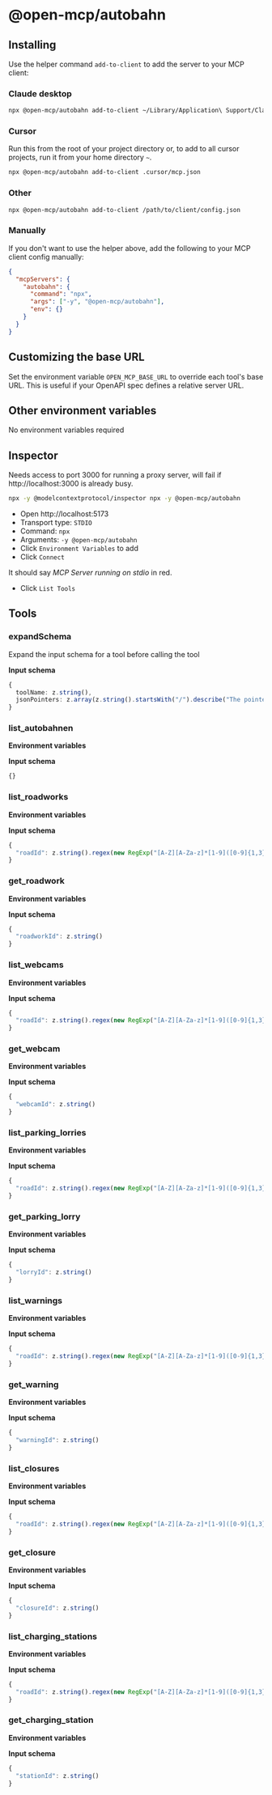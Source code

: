 # @open-mcp/autobahn

## Installing

Use the helper command `add-to-client` to add the server to your MCP client:

### Claude desktop

```bash
npx @open-mcp/autobahn add-to-client ~/Library/Application\ Support/Claude/claude_desktop_config.json
```

### Cursor

Run this from the root of your project directory or, to add to all cursor projects, run it from your home directory `~`.

```bash
npx @open-mcp/autobahn add-to-client .cursor/mcp.json
```

### Other

```bash
npx @open-mcp/autobahn add-to-client /path/to/client/config.json
```

### Manually

If you don't want to use the helper above, add the following to your MCP client config manually:

```json
{
  "mcpServers": {
    "autobahn": {
      "command": "npx",
      "args": ["-y", "@open-mcp/autobahn"],
      "env": {}
    }
  }
}
```

## Customizing the base URL

Set the environment variable `OPEN_MCP_BASE_URL` to override each tool's base URL. This is useful if your OpenAPI spec defines a relative server URL.

## Other environment variables

No environment variables required

## Inspector

Needs access to port 3000 for running a proxy server, will fail if http://localhost:3000 is already busy.

```bash
npx -y @modelcontextprotocol/inspector npx -y @open-mcp/autobahn
```

- Open http://localhost:5173
- Transport type: `STDIO`
- Command: `npx`
- Arguments: `-y @open-mcp/autobahn`
- Click `Environment Variables` to add
- Click `Connect`

It should say _MCP Server running on stdio_ in red.

- Click `List Tools`

## Tools

### expandSchema

Expand the input schema for a tool before calling the tool

**Input schema**

```ts
{
  toolName: z.string(),
  jsonPointers: z.array(z.string().startsWith("/").describe("The pointer to the JSON schema object which needs expanding")).describe("A list of JSON pointers"),
}
```

### list_autobahnen

**Environment variables**



**Input schema**

```ts
{}
```

### list_roadworks

**Environment variables**



**Input schema**

```ts
{
  "roadId": z.string().regex(new RegExp("[A-Z][A-Za-z]*[1-9]([0-9]{1,3})?(\\/[A-Z][A-Za-z]*[1-9]([0-9]{1,3})?)?")).describe("Kann jede gültige Straßenbezeichnung sein (nicht auf Autobahnen beschränkt). Die Gültigkeit wird nicht überprüft: Abfragen mit nicht existierenden Straßenbezeichnungen liefern einen leeren Datensatz zurück. Die Schreibweise kann von der sonst üblichen Form abweichen (z.B. S1234 statt St1234 für Staatsstraßen).\n")
}
```

### get_roadwork

**Environment variables**



**Input schema**

```ts
{
  "roadworkId": z.string()
}
```

### list_webcams

**Environment variables**



**Input schema**

```ts
{
  "roadId": z.string().regex(new RegExp("[A-Z][A-Za-z]*[1-9]([0-9]{1,3})?(\\/[A-Z][A-Za-z]*[1-9]([0-9]{1,3})?)?")).describe("Kann jede gültige Straßenbezeichnung sein (nicht auf Autobahnen beschränkt). Die Gültigkeit wird nicht überprüft: Abfragen mit nicht existierenden Straßenbezeichnungen liefern einen leeren Datensatz zurück. Die Schreibweise kann von der sonst üblichen Form abweichen (z.B. S1234 statt St1234 für Staatsstraßen).\n")
}
```

### get_webcam

**Environment variables**



**Input schema**

```ts
{
  "webcamId": z.string()
}
```

### list_parking_lorries

**Environment variables**



**Input schema**

```ts
{
  "roadId": z.string().regex(new RegExp("[A-Z][A-Za-z]*[1-9]([0-9]{1,3})?(\\/[A-Z][A-Za-z]*[1-9]([0-9]{1,3})?)?")).describe("Kann jede gültige Straßenbezeichnung sein (nicht auf Autobahnen beschränkt). Die Gültigkeit wird nicht überprüft: Abfragen mit nicht existierenden Straßenbezeichnungen liefern einen leeren Datensatz zurück. Die Schreibweise kann von der sonst üblichen Form abweichen (z.B. S1234 statt St1234 für Staatsstraßen).\n")
}
```

### get_parking_lorry

**Environment variables**



**Input schema**

```ts
{
  "lorryId": z.string()
}
```

### list_warnings

**Environment variables**



**Input schema**

```ts
{
  "roadId": z.string().regex(new RegExp("[A-Z][A-Za-z]*[1-9]([0-9]{1,3})?(\\/[A-Z][A-Za-z]*[1-9]([0-9]{1,3})?)?")).describe("Kann jede gültige Straßenbezeichnung sein (nicht auf Autobahnen beschränkt). Die Gültigkeit wird nicht überprüft: Abfragen mit nicht existierenden Straßenbezeichnungen liefern einen leeren Datensatz zurück. Die Schreibweise kann von der sonst üblichen Form abweichen (z.B. S1234 statt St1234 für Staatsstraßen).\n")
}
```

### get_warning

**Environment variables**



**Input schema**

```ts
{
  "warningId": z.string()
}
```

### list_closures

**Environment variables**



**Input schema**

```ts
{
  "roadId": z.string().regex(new RegExp("[A-Z][A-Za-z]*[1-9]([0-9]{1,3})?(\\/[A-Z][A-Za-z]*[1-9]([0-9]{1,3})?)?")).describe("Kann jede gültige Straßenbezeichnung sein (nicht auf Autobahnen beschränkt). Die Gültigkeit wird nicht überprüft: Abfragen mit nicht existierenden Straßenbezeichnungen liefern einen leeren Datensatz zurück. Die Schreibweise kann von der sonst üblichen Form abweichen (z.B. S1234 statt St1234 für Staatsstraßen).\n")
}
```

### get_closure

**Environment variables**



**Input schema**

```ts
{
  "closureId": z.string()
}
```

### list_charging_stations

**Environment variables**



**Input schema**

```ts
{
  "roadId": z.string().regex(new RegExp("[A-Z][A-Za-z]*[1-9]([0-9]{1,3})?(\\/[A-Z][A-Za-z]*[1-9]([0-9]{1,3})?)?")).describe("Kann jede gültige Straßenbezeichnung sein (nicht auf Autobahnen beschränkt). Die Gültigkeit wird nicht überprüft: Abfragen mit nicht existierenden Straßenbezeichnungen liefern einen leeren Datensatz zurück. Die Schreibweise kann von der sonst üblichen Form abweichen (z.B. S1234 statt St1234 für Staatsstraßen).\n")
}
```

### get_charging_station

**Environment variables**



**Input schema**

```ts
{
  "stationId": z.string()
}
```
